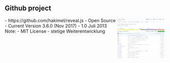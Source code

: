 ## Github project
<div style="text-align: left; float: left; width: 70%">
- https://github.com/hakimel/reveal.js<!-- .element: class="fragment" -->
- Open Source<!-- .element: class="fragment" -->
- Current Version 3.6.0 (Nov 2017)<!-- .element: class="fragment" -->
- 1.0 Juli 2013<!-- .element: class="fragment" -->
</div>
<div style="text-align: right; float: right;  width: 30%">
    <img width="500px" src="/media/github-revealjs.png " style="border: none;" />
</div>
Note:
- MIT License
- stetige Weiterentwicklung

